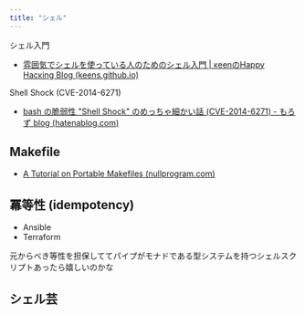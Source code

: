 ```yaml
---
title: "シェル"
---
```


シェル入門
- [雰囲気でシェルを使っている人のためのシェル入門 | κeenのHappy Hacκing Blog (keens.github.io)](https://keens.github.io/blog/2017/10/17/fun_ikideshieruwotsukatteiruninnotamenoshierunyuumon/)

Shell Shock (CVE-2014-6271)
- [bash の脆弱性 "Shell Shock" のめっちゃ細かい話 (CVE-2014-6271) - もろず blog (hatenablog.com)](https://moro-archive.hatenablog.com/entry/2014/09/27/200553)

## Makefile
- [A Tutorial on Portable Makefiles (nullprogram.com)](https://nullprogram.com/blog/2017/08/20/)

## 冪等性 (idempotency)
- Ansible
- Terraform

元からべき等性を担保しててパイプがモナドである型システムを持つシェルスクリプトあったら嬉しいのかな

## シェル芸
